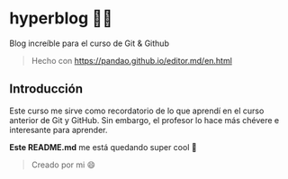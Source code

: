 # hyperblog 💖💚
Blog increíble para el curso de Git &amp; Github
>Hecho con https://pandao.github.io/editor.md/en.html

## Introducción

Este curso me sirve como recordatorio de lo que aprendí en el curso anterior de Git y GitHub. Sin embargo, el profesor lo hace más chévere e interesante para aprender.

**Este README.md** me está quedando super cool 🤩
>Creado por mi 😄